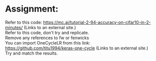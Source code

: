 
# Assignment:

Refer to this code: https://mc.ai/tutorial-2-94-accuracy-on-cifar10-in-2-minutes/ (Links to an external site.)  
Refer to this code, don't try and replicate.  
Remove any references to fw or fenwicks  
You can import OneCycleLR from this link: https://github.com/titu1994/keras-one-cycle (Links to an external site.)  
Try and match the results.
